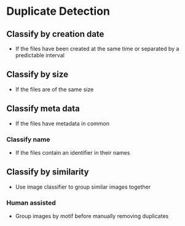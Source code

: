 # Duplicate Detection

## Classify by creation date

- If the files have been created at the same time or separated by a predictable interval

## Classify by size

- If the files are of the same size

## Classify meta data

- If the files have metadata in common

### Classify name

- If the files contain an identifier in their names

## Classify by similarity

- Use image classifier to group similar images together

### Human assisted

- Group images by motif before manually removing duplicates
